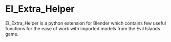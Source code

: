 # EI_Extra_Helper
EI_Extra_Helper is a python extension for Blender which contains few useful functions for the ease of work with imported models from the Evil Islands game.
